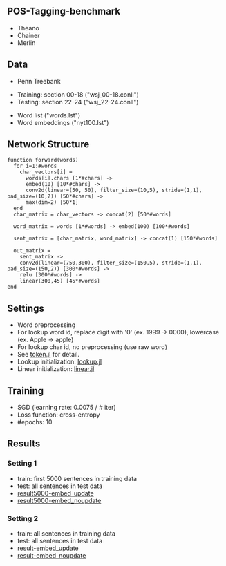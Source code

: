## POS-Tagging-benchmark
- Theano
- Chainer
- Merlin

## Data
* Penn Treebank
 - Training: section 00-18 ("wsj_00-18.conll")
 - Testing: section 22-24 ("wsj_22-24.conll")
* Word list ("words.lst")
* Word embeddings ("nyt100.lst")

## Network Structure
```
function forward(words)
  for i=1:#words
    char_vectors[i] =
      words[i].chars [1*#chars] ->
      embed(10) [10*#chars] ->
      conv2d(linear=(50, 50), filter_size=(10,5), stride=(1,1), pad_size=(10,2)) [50*#chars] ->
      max(dim=2) [50*1]
  end
  char_matrix = char_vectors -> concat(2) [50*#words]
  
  word_matrix = words [1*#words] -> embed(100) [100*#words]
  
  sent_matrix = [char_matrix, word_matrix] -> concat(1) [150*#words]
  
  out_matrix =
    sent_matrix ->
    conv2d(linear=(750,300), filter_size=(150,5), stride=(1,1), pad_size=(150,2)) [300*#words] ->
    relu [300*#words] ->
    linear(300,45) [45*#words]
end
```

## Settings
* Word preprocessing
 * For lookup word id, replace digit with '0' (ex. 1999 -> 0000), lowercase (ex. Apple -> apple)
 * For lookup char id, no preprocessing (use raw word)
 * See [token.jl](https://github.com/hshindo/POS-Tagging-benchmark/blob/master/Merlin/token.jl) for detail.
* Lookup initialization: [lookup.jl](https://github.com/hshindo/Merlin.jl/blob/master/src/functors/lookup.jl)
* Linear initialization: [linear.jl](https://github.com/hshindo/Merlin.jl/blob/master/src/functors/linear.jl)

## Training
- SGD (learning rate: 0.0075 / # iter)
- Loss function: cross-entropy
- #epochs: 10

## Results
### Setting 1
* train: first 5000 sentences in training data
* test: all sentences in test data
* [result5000-embed_update](https://github.com/hshindo/POS-Tagging-benchmark/blob/master/Merlin/result5000-embed_update.txt)
* [result5000-embed_noupdate](https://github.com/hshindo/POS-Tagging-benchmark/blob/master/Merlin/result5000-embed_noupdate.txt)

### Setting 2
* train: all sentences in training data
* test: all sentences in test data
* [result-embed_update](https://github.com/hshindo/POS-Tagging-benchmark/blob/master/Merlin/result-embed_update.txt)
* [result-embed_noupdate](https://github.com/hshindo/POS-Tagging-benchmark/blob/master/Merlin/result-embed_noupdate.txt)
